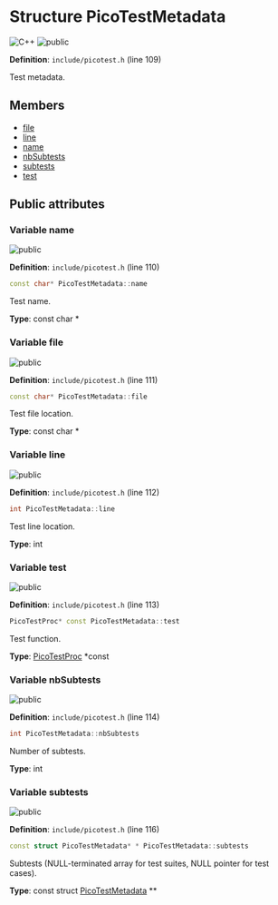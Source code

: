 <a id="struct_pico_test_metadata"></a>
# Structure PicoTestMetadata

![][C++]
![][public]

**Definition**: `include/picotest.h` (line 109)

Test metadata.



## Members

* [file](struct_pico_test_metadata.md#struct_pico_test_metadata_1a1e57db62ee1f5581d0f0bca333e21304)
* [line](struct_pico_test_metadata.md#struct_pico_test_metadata_1a98c9bcbb6844cf75dd8005110b03887d)
* [name](struct_pico_test_metadata.md#struct_pico_test_metadata_1a253651ce46bc33b206c12787e8ccb166)
* [nbSubtests](struct_pico_test_metadata.md#struct_pico_test_metadata_1a7dd93cc6b50428b9594d171c28a563c1)
* [subtests](struct_pico_test_metadata.md#struct_pico_test_metadata_1a543874ce98d5f3516e4e5bda6f4e61a3)
* [test](struct_pico_test_metadata.md#struct_pico_test_metadata_1a3f209675beb238cc9a2caf31996c3388)

## Public attributes

<a id="struct_pico_test_metadata_1a253651ce46bc33b206c12787e8ccb166"></a>
### Variable name

![][public]

**Definition**: `include/picotest.h` (line 110)

```cpp
const char* PicoTestMetadata::name
```



Test name.



**Type**: const char *

<a id="struct_pico_test_metadata_1a1e57db62ee1f5581d0f0bca333e21304"></a>
### Variable file

![][public]

**Definition**: `include/picotest.h` (line 111)

```cpp
const char* PicoTestMetadata::file
```



Test file location.



**Type**: const char *

<a id="struct_pico_test_metadata_1a98c9bcbb6844cf75dd8005110b03887d"></a>
### Variable line

![][public]

**Definition**: `include/picotest.h` (line 112)

```cpp
int PicoTestMetadata::line
```



Test line location.



**Type**: int

<a id="struct_pico_test_metadata_1a3f209675beb238cc9a2caf31996c3388"></a>
### Variable test

![][public]

**Definition**: `include/picotest.h` (line 113)

```cpp
PicoTestProc* const PicoTestMetadata::test
```



Test function.



**Type**: [PicoTestProc](picotest_8h.md#group__public__interface_1ga824e8707dfbd1726aa15beb5f27b957a) *const

<a id="struct_pico_test_metadata_1a7dd93cc6b50428b9594d171c28a563c1"></a>
### Variable nbSubtests

![][public]

**Definition**: `include/picotest.h` (line 114)

```cpp
int PicoTestMetadata::nbSubtests
```



Number of subtests.



**Type**: int

<a id="struct_pico_test_metadata_1a543874ce98d5f3516e4e5bda6f4e61a3"></a>
### Variable subtests

![][public]

**Definition**: `include/picotest.h` (line 116)

```cpp
const struct PicoTestMetadata* * PicoTestMetadata::subtests
```



Subtests (NULL-terminated array for test suites, NULL pointer for test cases).



**Type**: const struct [PicoTestMetadata](struct_pico_test_metadata.md#struct_pico_test_metadata) **

[C++]: https://img.shields.io/badge/language-C%2B%2B-blue (C++)
[public]: https://img.shields.io/badge/-public-brightgreen (public)